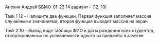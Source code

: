 Анохин Андрей ББМО-01-23
14 вариант - (12, 10)

Task 1 
12 - Напишите две функции. Первая функция заполняет массив случайными значениями, вторая функция выводит массив на экран

Task 2
10 - Вывод виде таблицы ФИО и даты рождения всех студентов, отсортированных по успеваемости одного из предмета в зачетке
